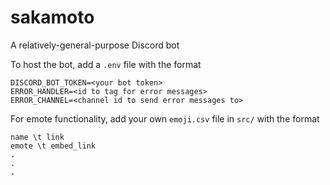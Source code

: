 # sakamoto
A relatively-general-purpose Discord bot

To host the bot, add a `.env` file with the format

```
DISCORD_BOT_TOKEN=<your bot token>
ERROR_HANDLER=<id to tag for error messages>
ERROR_CHANNEL=<channel id to send error messages to>

```


For emote functionality, add your own `emoji.csv` file in `src/` with the format

```
name \t link
emote \t embed_link
.
.
.
```